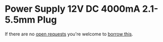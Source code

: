 # Power Supply 12V DC 4000mA 2.1-5.5mm Plug
If there are no [open requests](../../../../issues?q=is%3Aissue+is%3Aopen+%22Power+Supply+12V+DC+4000mA+2.1-5.5mm+Plug%22+in%3Atitle) you're welcome to [borrow this](../../../../issues/new?title=Borrow+request+for+Power+Supply+12V+DC+4000mA+2.1-5.5mm+Plug&body=1+piece+of+%5Bthis%5D%28..%2Fblob%2Fmain%2F.%2FParts%2FPower_Supplies%2FPower_Supply_12V_DC_4000mA_2.1-5.5mm_Plug.md%29+for+~2+weeks.).